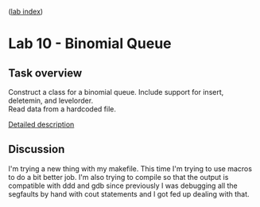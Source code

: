 ([lab index](https://github.com/RagingRoosevelt/eecs560-Data_Structures_Labs))

# Lab 10 - Binomial Queue

## Task overview

Construct a class for a binomial queue.  Include support for insert, deletemin, and levelorder.  
Read data from a hardcoded file.

[Detailed description][pdf]

[pdf]: https://github.com/RagingRoosevelt/EECS_560-Data_Structures/blob/master/Lab10/Lab10_Assignment.pdf

## Discussion

I'm trying a new thing with my makefile.  This time I'm trying to use macros to do a bit better job.
I'm also trying to compile so that the output is compatible with ddd and gdb since previously I was
debugging all the segfaults by hand with cout statements and I got fed up dealing with that.